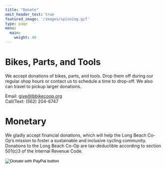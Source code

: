 ```yaml
---
title: "Donate"
omit_header_text: true
featured_image: '/images/spinning.gif'
type: page
menu:
  main:
    weight: 40
---
```

# Bikes, Parts, and Tools
We accept donations of bikes, parts, and tools. Drop them off during our regular shop hours or contact us to schedule a time to drop-off. We also can travel to pickup larger donations.  

Email: [give@lbbikecoop.org](mailto:give@lbbikecoop.org)  
Call/Text: (562) 204-6747

# Monetary
We gladly accept financial donations, which will help the Long Beach Co-Op’s mission to foster a sustainable and inclusive cycling community. Donations to the Long Beach Co-Op are tax-deductible according to section 501(c)3 of the Internal Revenue Code.  
<form action="https://www.paypal.com/donate" method="post" target="_top">
<input type="hidden" name="hosted_button_id" value="XEWZG2KXV8MRJ" />
<input type="image" src="https://www.paypalobjects.com/en_US/i/btn/btn_donate_LG.gif" border="0" name="submit" title="PayPal - The safer, easier way to pay online!" alt="Donate with PayPal button" />
<img alt="" border="0" src="https://www.paypal.com/en_US/i/scr/pixel.gif" width="1" height="1" />
</form>
